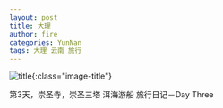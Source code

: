 ```yaml
---
layout: post
title: 大理
author: fire
categories: YunNan 
tags: 大理 云南 旅行
---
```


![title](http://image.sideproject.cn/title/title_107.jpg){:class="image-title"}

第3天，崇圣寺，崇圣三塔
洱海游船
 旅行日记－Day Three 
